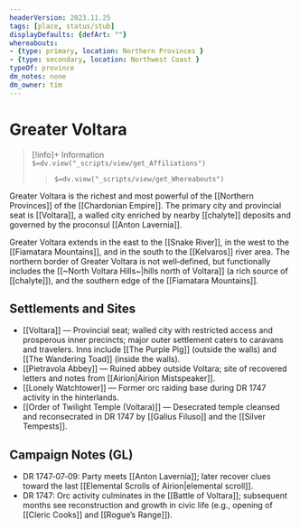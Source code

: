 ```yaml
---
headerVersion: 2023.11.25
tags: [place, status/stub]
displayDefaults: {defArt: ""}
whereabouts: 
- {type: primary, location: Northern Provinces }
- {type: secondary, location: Northwest Coast }
typeOf: province
dm_notes: none
dm_owner: tim
---
```

# Greater Voltara
>[!info]+ Information  
> `$=dv.view("_scripts/view/get_Affiliations")`  
>> `$=dv.view("_scripts/view/get_Whereabouts")`

Greater Voltara is the richest and most powerful of the [[Northern Provinces]] of the [[Chardonian Empire]]. The primary city and provincial seat is [[Voltara]], a walled city enriched by nearby [[chalyte]] deposits and governed by the proconsul [[Anton Lavernia]]. 

Greater Voltara extends in the east to the [[Snake River]], in the west to the [[Fiamatara Mountains]], and in the south to the [[Kelvaros]] river area. The northern border of Greater Voltara is not well‑defined, but functionally includes the [[~North Voltara Hills~|hills north of Voltara]] (a rich source of [[chalyte]]), and the southern edge of the [[Fiamatara Mountains]].

## Settlements and Sites

- [[Voltara]] — Provincial seat; walled city with restricted access and prosperous inner precincts; major outer settlement caters to caravans and travelers. Inns include [[The Purple Pig]] (outside the walls) and [[The Wandering Toad]] (inside the walls). 
- [[Pietravola Abbey]] — Ruined abbey outside Voltara; site of recovered letters and notes from [[Airion|Airion Mistspeaker]].
- [[Lonely Watchtower]] — Former orc raiding base during DR 1747 activity in the hinterlands.
- [[Order of Twilight Temple (Voltara)]] — Desecrated temple cleansed and reconsecrated in DR 1747 by [[Galius Filuso]] and the [[Silver Tempests]].

## Campaign Notes (GL)

- DR 1747‑07‑09: Party meets [[Anton Lavernia]]; later recover clues toward the last [[Elemental Scrolls of Airion|elemental scroll]].
- DR 1747: Orc activity culminates in the [[Battle of Voltara]]; subsequent months see reconstruction and growth in civic life (e.g., opening of [[Cleric Cooks]] and [[Rogue’s Range]]).
